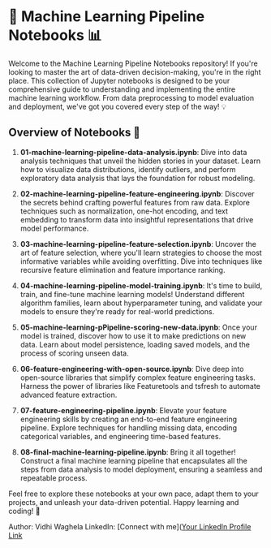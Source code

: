 # 🚀 Machine Learning Pipeline Notebooks 📊

Welcome to the Machine Learning Pipeline Notebooks repository! If you're looking to master the art of data-driven decision-making, you're in the right place. This collection of Jupyter notebooks is designed to be your comprehensive guide to understanding and implementing the entire machine learning workflow. From data preprocessing to model evaluation and deployment, we've got you covered every step of the way! 💡

## Overview of Notebooks 📝

1. **01-machine-learning-pipeline-data-analysis.ipynb**: Dive into data analysis techniques that unveil the hidden stories in your dataset. Learn how to visualize data distributions, identify outliers, and perform exploratory data analysis that lays the foundation for robust modeling.

2. **02-machine-learning-pipeline-feature-engineering.ipynb**: Discover the secrets behind crafting powerful features from raw data. Explore techniques such as normalization, one-hot encoding, and text embedding to transform data into insightful representations that drive model performance.

3. **03-machine-learning-pipeline-feature-selection.ipynb**: Uncover the art of feature selection, where you'll learn strategies to choose the most informative variables while avoiding overfitting. Dive into techniques like recursive feature elimination and feature importance ranking.

4. **04-machine-learning-pipeline-model-training.ipynb**: It's time to build, train, and fine-tune machine learning models! Understand different algorithm families, learn about hyperparameter tuning, and validate your models to ensure they're ready for real-world predictions.

5. **05-machine-learning-pPipeline-scoring-new-data.ipynb**: Once your model is trained, discover how to use it to make predictions on new data. Learn about model persistence, loading saved models, and the process of scoring unseen data.

6. **06-feature-engineering-with-open-source.ipynb**: Dive deep into open-source libraries that simplify complex feature engineering tasks. Harness the power of libraries like Featuretools and tsfresh to automate advanced feature extraction.

7. **07-feature-engineering-pipeline.ipynb**: Elevate your feature engineering skills by creating an end-to-end feature engineering pipeline. Explore techniques for handling missing data, encoding categorical variables, and engineering time-based features.

8. **08-final-machine-learning-pipeline.ipynb**: Bring it all together! Construct a final machine learning pipeline that encapsulates all the steps from data analysis to model deployment, ensuring a seamless and repeatable process.

Feel free to explore these notebooks at your own pace, adapt them to your projects, and unleash your data-driven potential. Happy learning and coding! 🎉

Author: Vidhi Waghela
LinkedIn: [Connect with me]([Your LinkedIn Profile Link](https://www.linkedin.com/in/vidhi-waghela-434663198/)
